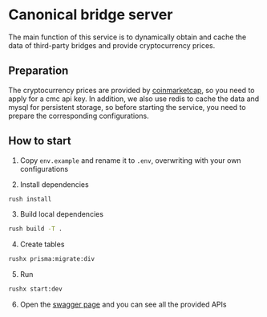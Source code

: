 # Canonical bridge server

The main function of this service is to dynamically obtain and cache the data of third-party bridges
and provide cryptocurrency prices.

## Preparation

The cryptocurrency prices are provided by
[coinmarketcap](https://coinmarketcap.com/api/documentation/v1/#operation/getV2CryptocurrencyQuotesLatest),
so you need to apply for a cmc api key. In addition, we also use redis to cache the data and mysql
for persistent storage, so before starting the service, you need to prepare the corresponding
configurations.

## How to start

1. Copy `env.example` and rename it to `.env`, overwriting with your own configurations

2. Install dependencies

```bash
rush install
```

3. Build local dependencies

```bash
rush build -T .
```

4. Create tables

```bash
rushx prisma:migrate:div
```

5. Run

```bash
rushx start:dev
```

6. Open the [swagger page](http://localhost:3000/api) and you can see all the provided APIs
